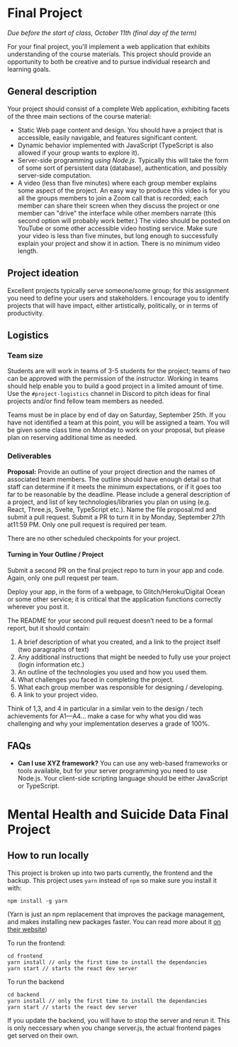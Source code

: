 # Final Project
*Due before the start of class, October 11th (final day of the term)*

For your final project, you'll implement a web application that exhibits understanding of the course materials. 
This project should provide an opportunity to both be creative and to pursue individual research and learning goals.

## General description
Your project should consist of a complete Web application, exhibiting facets of the three main sections of the course material:

- Static Web page content and design. You should have a project that is accessible, easily navigable, and features significant content.
- Dynamic behavior implemented with JavaScript (TypeScript is also allowed if your group wants to explore it).
- Server-side programming *using Node.js*. Typically this will take the form of some sort of persistent data (database), authentication, and possibly server-side computation. 
- A video (less than five minutes) where each group member explains some aspect of the project. An easy way to produce this video is for you all the groups members to join a Zoom call that is recorded; each member can share their screen when they discuss the project or one member can "drive" the interface while other members narrate (this second option will probably work better.) The video should be posted on YouTube or some other accessible video hosting service. Make sure your video is less than five minutes, but long enough to successfully  explain your project and show it in action. There is no minimum video length.

## Project ideation
Excellent projects typically serve someone/some group; for this assignment you need to define your users and stakeholders. I encourage you to identify projects that will have impact, either artistically, politically, or in terms of productivity. 

## Logistics
### Team size
Students are will work in teams of 3-5 students for the project; teams of two can be approved with the permission of the instructor. Working in teams should help enable you to build a good project in a limited amount of time.  Use the `#project-logistics` channel in Discord to pitch ideas for final projects and/or find fellow team members as needed.

Teams must be in place by end of day on Saturday, September 25th. If you have not identified a team at this point, you will be assigned a team. You will be given some class time on Monday to work on your proposal, but please plan on reserving additional time as needed.

### Deliverables

__Proposal:__ 
Provide an outline of your project direction and the names of associated team members. 
The outline should have enough detail so that staff can determine if it meets the minimum expectations, or if it goes too far to be reasonable by the deadline. Please include a general description of a project, and list of key technologies/libraries you plan on using (e.g. React, Three.js, Svelte, TypeScript etc.). Name the file proposal.md and submit a pull request.
Submit a PR to turn it in by Monday, September 27th at11:59 PM. Only one pull request is required per team.

There are no other scheduled checkpoints for your project. 

#### Turning in Your Outline / Project
Submit a second PR on the final project repo to turn in your app and code. Again, only one pull request per team.

Deploy your app, in the form of a webpage, to Glitch/Heroku/Digital Ocean or some other service; it is critical that the application functions correctly wherever you post it.

The README for your second pull request doesn’t need to be a formal report, but it should contain:

1. A brief description of what you created, and a link to the project itself (two paragraphs of text)
2. Any additional instructions that might be needed to fully use your project (login information etc.)
3. An outline of the technologies you used and how you used them.
4. What challenges you faced in completing the project.
5. What each group member was responsible for designing / developing.
6. A link to your project video.

Think of 1,3, and 4 in particular in a similar vein to the design / tech achievements for A1—A4… make a case for why what you did was challenging and why your implementation deserves a grade of 100%.

## FAQs

- **Can I use XYZ framework?** You can use any web-based frameworks or tools available, but for your server programming you need to use Node.js. Your client-side scripting language should be either JavaScript or TypeScript.


# Mental Health and Suicide Data Final Project

## How to run locally
This project is broken up into two parts currently, the frontend and the backup. This project uses `yarn` instead of `npm` so make sure you install it with:
```
npm install -g yarn
```

(Yarn is just an npm replacement that improves the package management, and makes installing new packages faster. You can read more about it [on their website](https://yarnpkg.com/getting-started/usage))

To run the frontend:
```
cd frontend
yarn install // only the first time to install the dependancies
yarn start // starts the react dev server
```

To run the backend
```
cd backend
yarn install // only the first time to install the dependancies
yarn start // starts the react dev server
```
If you update the backend, you will have to stop the server and rerun it. This is only neccessary when you change server.js, the actual frontend pages get served on their own.
